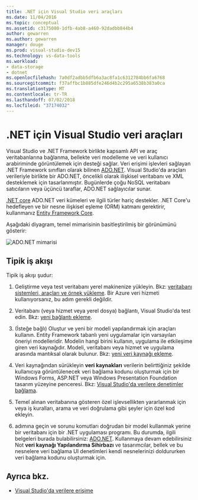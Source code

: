 ```yaml
---
title: .NET için Visual Studio veri araçları
ms.date: 11/04/2016
ms.topic: conceptual
ms.assetid: c3175080-1dfb-4ab8-a460-92dadbb844b4
author: gewarren
ms.author: gewarren
manager: douge
ms.prod: visual-studio-dev15
ms.technology: vs-data-tools
ms.workload:
- data-storage
- dotnet
ms.openlocfilehash: 7a0df2adbb5dfb6a3ac8fa1c6312784bb6fa6768
ms.sourcegitcommit: f37affbc1b885dfe246d4b2c295a6538b383a0ca
ms.translationtype: MT
ms.contentlocale: tr-TR
ms.lasthandoff: 07/02/2018
ms.locfileid: "37174032"
---
```

# <a name="visual-studio-data-tools-for-net"></a>.NET için Visual Studio veri araçları

Visual Studio ve .NET Framework birlikte kapsamlı API ve araç veritabanlarına bağlanma, bellekte veri modelleme ve veri kullanıcı arabiriminde görüntülemek için desteği sağlar. Veri erişimi işlevleri sağlayan .NET Framework sınıfları olarak bilinen [ADO.NET](/dotnet/framework/data/adonet/index). Visual Studio'da araçları verileriyle birlikte bir ADO.NET, öncelikli olarak ilişkisel veritabanı ve XML desteklemek için tasarlanmıştır. Bugünlerde çoğu NoSQL veritabanı satıcıların veya üçüncü taraflar, ADO.NET sağlayıcılar sunar.

[.NET core](/dotnet/core/) ADO.NET veri kümeleri ve ilgili türler hariç destekler. .NET Core'u hedefleyen ve bir nesne ilişkisel eşleme (ORM) katmanı gerektirir, kullanmanız [Entity Framework Core](/ef/core/).

Aşağıdaki diyagram, temel mimarisinin basitleştirilmiş bir görünümünü gösterir:

![ADO.NET mimarisi](../data-tools/media/raddata-ado-net-architecture-diagram.png)

## <a name="typical-workflow"></a>Tipik iş akışı

Tipik iş akışı şudur:

1. Geliştirme veya test veritabanı yerel makinenize yükleyin. Bkz: [veritabanı sistemleri, araçları ve örnek yükleme](../data-tools/installing-database-systems-tools-and-samples.md). Bir Azure veri hizmeti kullanıyorsanız, bu adım gerekli değildir.

2. Veritabanı (veya hizmet veya yerel dosya) bağlantı, Visual Studio'da test edin. Bkz: [yeni bağlantı ekleme](../data-tools/add-new-connections.md).

3. (İsteğe bağlı) Oluştur ve yeni bir modeli yapılandırmak için araçları kullanın. Entity Framework tabanlı yeni uygulamalar için varsayılan öneriyi modelleridir. Modelin hangi birini kullanın, uygulama ile etkileşime giren veri kaynağıdır. Modeli, veritabanı veya hizmet ve uygulama arasında mantıksal olarak bulunur. Bkz: [yeni veri kaynağı ekleme](../data-tools/add-new-data-sources.md).

4. Veri kaynağından sürükleyin **veri kaynakları** verilerin belirttiğiniz şekilde kullanıcıya görüntülenecek veri bağlama kodunu oluşturmak için bir Windows Forms, ASP.NET veya Windows Presentation Foundation tasarım yüzeyine penceresi. Bkz: [Visual Studio'da verilere denetimler bağlama](../data-tools/bind-controls-to-data-in-visual-studio.md).

5. Temel alınan veritabanına gösteren özel işlevsellikten yararlanmak için veya iş kuralları, arama ve veri doğrulama gibi şeyler için özel kod ekleyin.

3. adımına geçin ve sorunu komutları doğrudan bir model kullanmak yerine bir veritabanı için bir .NET uygulaması programı. Bu durumda, ilgili belgeleri burada bulabilirsiniz: [ADO.NET](/dotnet/framework/data/adonet/index). Kullanmaya devam edebilirsiniz Not **veri kaynağı Yapılandırma Sihirbazı** ve tasarımcılar, bellek ve bu nesnelere veri bağlama UI denetimleri kendi nesnelerinizi doldururken veri bağlama kodunu oluşturmak için.

## <a name="see-also"></a>Ayrıca bkz.

- [Visual Studio'da verilere erişime](../data-tools/accessing-data-in-visual-studio.md)